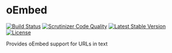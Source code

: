 # oEmbed

[![Build Status](https://scrutinizer-ci.com/g/ColdTrick/oembed/badges/build.png?b=master)](https://scrutinizer-ci.com/g/ColdTrick/oembed/build-status/master)
[![Scrutinizer Code Quality](https://scrutinizer-ci.com/g/ColdTrick/oembed/badges/quality-score.png?b=master)](https://scrutinizer-ci.com/g/ColdTrick/oembed/?branch=master)
[![Latest Stable Version](https://poser.pugx.org/coldtrick/oembed/v/stable.svg)](https://packagist.org/packages/coldtrick/oembed)
[![License](https://poser.pugx.org/coldtrick/oembed/license.svg)](https://packagist.org/packages/coldtrick/oembed)

Provides oEmbed support for URLs in text

